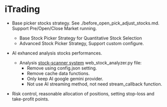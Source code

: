 # iTrading
  - Base picker stocks strategy. See ./before_open_pick_adjust_stocks.md.
    Support Pre/Open/Close Market running.
    - Base Stock Picker Strategy for Quantitative Stock Selection
    - Advanced Stock Picker Strategy, Support custom configure.

  - AI exhanced analysis stocks performances.
    - Analysis  [stock-scanner system](AI增强A股股票分析系统，集成了**25项财务指标分析**、**综合新闻情绪分析**>、**技术指标计算**和**AI深度解读**) web_stock_analyzer.py file:
      - Remove using config.json setting.
      - Remove cache data functions.
      - Only keep AI google gemini provider.
      - Not use AI streaming method, not need stream_callback function.

  - Risk control, reasonable allocation of positions, setting stop-loss and take-profit points.

